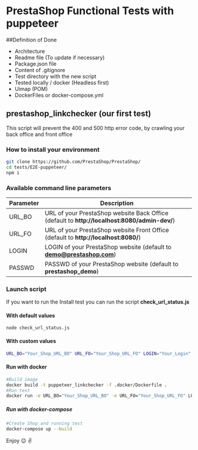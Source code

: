 # PrestaShop Functional Tests with puppeteer

##Definition of Done
- Architecture
- Readme file (To update if necessary)
- Package.json file
- Content of .gitignore
- Test directory with the new script
- Tested locally / docker (Headless first)
- Uimap (POM)
- DockerFiles or docker-compose.yml

## prestashop_linkchecker (our first test)
This script will prevent the 400 and 500 http error code, by crawling your back office and front office

### How to install your environment

```bash
git clone https://github.com/PrestaShop/PrestaShop/
cd tests/E2E-puppeteer/
npm i
```

### Available command line parameters

| Parameter           | Description      |
|---------------------|----------------- |
| URL_BO              | URL of your PrestaShop website Back Office (default to **http://localhost:8080/admin-dev/**) |
| URL_FO              | URL of your PrestaShop website Front Office (default to **http://localhost:8080/**) |
| LOGIN               | LOGIN of your PrestaShop website (default to **demo@prestashop.com**) |
| PASSWD              | PASSWD of your PrestaShop website (default to **prestashop_demo**) |

### Launch script
If you want to run the Install test you can run the script **check_url_status.js**
#### With default values
```
node check_url_status.js
```
#### With custom values
```bash
URL_BO="Your_Shop_URL_BO" URL_FO="Your_Shop_URL_FO" LOGIN="Your_Login" PASSWD="Your_Password" node check_url_status.js
```
#### Run with docker
```bash
#Build image
docker build -t puppeteer_linkchecker -f .docker/Dockerfile .
#Run test
docker run -e URL_BO="Your_Shop_URL_BO" -e URL_FO="Your_Shop_URL_FO" LOGIN="Your_Login" PASSWD="Your_Password" --network="host" puppeteer_linkchecker
```

##### Run with docker-compose
```bash
#Create Shop and running test
docker-compose up --build
```
Enjoy :wink: :v:
